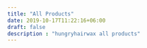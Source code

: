 ```yaml
---
title: "All Products"
date: 2019-10-17T11:22:16+06:00
draft: false
description : "hungryhairwax all products"
---
```

